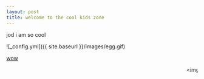 ```yaml
---
layout: post
title: welcome to the cool kids zone
---
```


jod i am so cool

![_config.yml]({{ site.baseurl }}/images/egg.gif)

[wow](https://gamrtiem.github.io/Hello-World/)

<marquee behavior="scroll" direction="left" scrollamount="50"><img src=({{ site.baseurl }}/images/damce.gif)></marquee>
